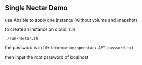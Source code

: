 ## Single Nectar Demo

use Ansible to apply one instance (without volume and snapshot)

to create an instance on cloud, run

```bash
./run-nectar.sh
```

the password is in file `information/openstack-API-password.txt`

then input the root password of localhost

